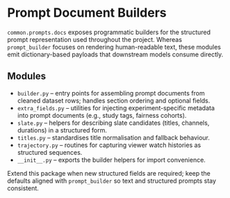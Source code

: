 # Prompt Document Builders

`common.prompts.docs` exposes programmatic builders for the structured prompt
representation used throughout the project. Whereas `prompt_builder` focuses on
rendering human-readable text, these modules emit dictionary-based payloads
that downstream models consume directly.

## Modules

- `builder.py` – entry points for assembling prompt documents from cleaned
  dataset rows; handles section ordering and optional fields.
- `extra_fields.py` – utilities for injecting experiment-specific metadata into
  prompt documents (e.g., study tags, fairness cohorts).
- `slate.py` – helpers for describing slate candidates (titles, channels,
  durations) in a structured form.
- `titles.py` – standardises title normalisation and fallback behaviour.
- `trajectory.py` – routines for capturing viewer watch histories as structured
  sequences.
- `__init__.py` – exports the builder helpers for import convenience.

Extend this package when new structured fields are required; keep the defaults
aligned with `prompt_builder` so text and structured prompts stay consistent.

